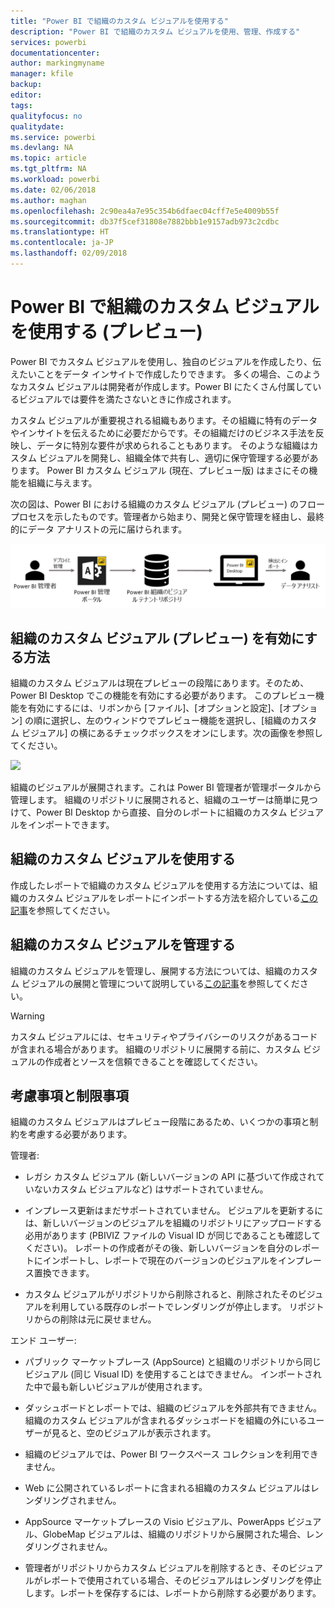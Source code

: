 ```yaml
---
title: "Power BI で組織のカスタム ビジュアルを使用する"
description: "Power BI で組織のカスタム ビジュアルを使用、管理、作成する"
services: powerbi
documentationcenter: 
author: markingmyname
manager: kfile
backup: 
editor: 
tags: 
qualityfocus: no
qualitydate: 
ms.service: powerbi
ms.devlang: NA
ms.topic: article
ms.tgt_pltfrm: NA
ms.workload: powerbi
ms.date: 02/06/2018
ms.author: maghan
ms.openlocfilehash: 2c90ea4a7e95c354b6dfaec04cff7e5e4009b55f
ms.sourcegitcommit: db37f5cef31808e7882bbb1e9157adb973c2cdbc
ms.translationtype: HT
ms.contentlocale: ja-JP
ms.lasthandoff: 02/09/2018
---
```

# <a name="using-organization-custom-visuals-in-power-bi-preview"></a>Power BI で組織のカスタム ビジュアルを使用する (プレビュー)

Power BI でカスタム ビジュアルを使用し、独自のビジュアルを作成したり、伝えたいことをデータ インサイトで作成したりできます。 多くの場合、このようなカスタム ビジュアルは開発者が作成します。Power BI にたくさん付属しているビジュアルでは要件を満たさないときに作成されます。 

カスタム ビジュアルが重要視される組織もあります。その組織に特有のデータやインサイトを伝えるために必要だからです。その組織だけのビジネス手法を反映し、データに特別な要件が求められることもあります。 そのような組織はカスタム ビジュアルを開発し、組織全体で共有し、適切に保守管理する必要があります。 Power BI カスタム ビジュアル (現在、プレビュー版) はまさにその機能を組織に与えます。 

次の図は、Power BI における組織のカスタム ビジュアル (プレビュー) のフロー プロセスを示したものです。管理者から始まり、開発と保守管理を経由し、最終的にデータ アナリストの元に届けられます。

![](media/power-bi-custom-visuals-organizational/custom-visual-org-01.jpg)

## <a name="how-to-enable-organizational-custom-visuals-preview"></a>組織のカスタム ビジュアル (プレビュー) を有効にする方法

組織のカスタム ビジュアルは現在プレビューの段階にあります。そのため、Power BI Desktop でこの機能を有効にする必要があります。 このプレビュー機能を有効にするには、リボンから [ファイル]、[オプションと設定]、[オプション] の順に選択し、左のウィンドウでプレビュー機能を選択し、[組織のカスタム ビジュアル] の横にあるチェックボックスをオンにします。次の画像を参照してください。

![](media/power-bi-custom-visuals-organizational/custom-visual-org-02.jpg)

組織のビジュアルが展開されます。これは Power BI 管理者が管理ポータルから管理します。 組織のリポジトリに展開されると、組織のユーザーは簡単に見つけて、Power BI Desktop から直接、自分のレポートに組織のカスタム ビジュアルをインポートできます。

## <a name="using-organizational-custom-visuals"></a>組織のカスタム ビジュアルを使用する

作成したレポートで組織のカスタム ビジュアルを使用する方法については、組織のカスタム ビジュアルをレポートにインポートする方法を紹介している[この記事](power-bi-custom-visuals.md)を参照してください。
 
## <a name="administering-organizational-custom-visuals"></a>組織のカスタム ビジュアルを管理する

組織のカスタム ビジュアルを管理し、展開する方法については、組織のカスタム ビジュアルの展開と管理について説明している[この記事](https://go.microsoft.com/fwlink/?linkid=866790)を参照してください。

> [!WARNING]
> カスタム ビジュアルには、セキュリティやプライバシーのリスクがあるコードが含まれる場合があります。 組織のリポジトリに展開する前に、カスタム ビジュアルの作成者とソースを信頼できることを確認してください。 
> 

## <a name="considerations-and-limitations"></a>考慮事項と制限事項
 
組織のカスタム ビジュアルはプレビュー段階にあるため、いくつかの事項と制約を考慮する必要があります。
 
管理者:

* レガシ カスタム ビジュアル (新しいバージョンの API に基づいて作成されていないカスタム ビジュアルなど) はサポートされていません。

* インプレース更新はまだサポートされていません。 ビジュアルを更新するには、新しいバージョンのビジュアルを組織のリポジトリにアップロードする必用があります (PBIVIZ ファイルの Visual ID が同じであることも確認してください)。 レポートの作成者がその後、新しいバージョンを自分のレポートにインポートし、レポートで現在のバージョンのビジュアルをインプレース置換できます。

* カスタム ビジュアルがリポジトリから削除されると、削除されたそのビジュアルを利用している既存のレポートでレンダリングが停止します。 リポジトリからの削除は元に戻せません。
 
エンド ユーザー:

* パブリック マーケットプレース (AppSource) と組織のリポジトリから同じビジュアル (同じ Visual ID) を使用することはできません。 インポートされた中で最も新しいビジュアルが使用されます。

* ダッシュボードとレポートでは、組織のビジュアルを外部共有できません。 組織のカスタム ビジュアルが含まれるダッシュボードを組織の外にいるユーザーが見ると、空のビジュアルが表示されます。 

* 組織のビジュアルでは、Power BI ワークスペース コレクションを利用できません。

* Web に公開されているレポートに含まれる組織のカスタム ビジュアルはレンダリングされません。

* AppSource マーケットプレースの Visio ビジュアル、PowerApps ビジュアル、GlobeMap ビジュアルは、組織のリポジトリから展開された場合、レンダリングされません。

* 管理者がリポジトリからカスタム ビジュアルを削除するとき、そのビジュアルがレポートで使用されている場合、そのビジュアルはレンダリングを停止します。レポートを保存するには、レポートから削除する必要があります。